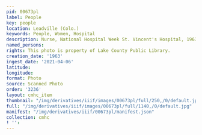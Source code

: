 ```yaml
---
pid: 00673pl
label: People
key: people
location: Leadville (Colo.)
keywords: People, Women, Hospital
description: Nurse, National Hospital Week St. Vincent's Hospital, 1963
named_persons: 
rights: This photo is property of Lake County Public Library.
creation_date: '1963'
ingest_date: '2021-04-06'
latitude: 
longitude: 
format: Photo
source: Scanned Photo
order: '3236'
layout: cmhc_item
thumbnail: "/img/derivatives/iiif/images/00673pl/full/250,/0/default.jpg"
full: "/img/derivatives/iiif/images/00673pl/full/1140,/0/default.jpg"
manifest: "/img/derivatives/iiif/00673pl/manifest.json"
collection: cmhc
! '': 
---
```

